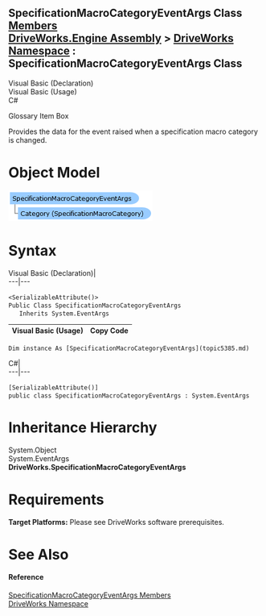 SpecificationMacroCategoryEventArgs Class   
[Members](topic5386.md)   
[DriveWorks.Engine Assembly](topic2156.md) > [DriveWorks Namespace](topic2159.md) : SpecificationMacroCategoryEventArgs Class  
---  
  
Visual Basic (Declaration)    
Visual Basic (Usage)    
C# 

Glossary Item Box

Provides the data for the event raised when a specification macro category is changed. 

# Object Model

![](dotnetdiagramimages/image271.png)

# Syntax

Visual Basic (Declaration)|   
---|---  
      
    
    <SerializableAttribute()>
    Public Class SpecificationMacroCategoryEventArgs 
       Inherits System.EventArgs  
  
Visual Basic (Usage)| Copy Code  
---|---  
      
    
    Dim instance As [SpecificationMacroCategoryEventArgs](topic5385.md)  
  
C#|   
---|---  
      
    
    [SerializableAttribute()]
    public class SpecificationMacroCategoryEventArgs : System.EventArgs   
  
# Inheritance Hierarchy

System.Object  
System.EventArgs  
**DriveWorks.SpecificationMacroCategoryEventArgs**  


# Requirements

**Target Platforms:** Please see DriveWorks software prerequisites.

# See Also

#### Reference

[SpecificationMacroCategoryEventArgs Members](topic5386.md)   
[DriveWorks Namespace](topic2159.md)


